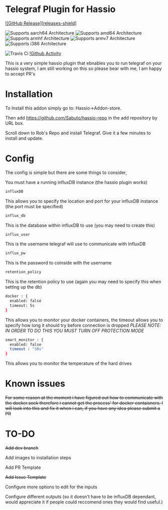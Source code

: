 # Telegraf Plugin for Hassio

[![GitHub Release][releases-shield]][releases]

![Supports aarch64 Architecture][aarch64-shield]
![Supports amd64 Architecture][amd64-shield]
![Supports armhf Architecture][armhf-shield]
![Supports armv7 Architecture][armv7-shield]
![Supports i386 Architecture][i386-shield]

![Travis Ci][travis-shield]
[!Github Activity][commits-shield]

This is a very simple hassio plugin that ebnables you to run telegraf on your hassio system, I am still working on this so please bear with me, I am happy to accept PR's

# Installation

To Install this addon simply go to: Hassio->Addon-store.

Then add https://github.com/Sabuto/hassio-repo in the add repository by URL box.

Scroll down to Rob's Repo and install Telegraf. Give it a few minutes to install and update.

# Config

The config is simple but there are some things to consider,

You must have a running influxDB instance (the hassio plugin works)

```bash
influxDB
```

This allows you to specify the location and port for your influxDB instance (the port must be specified)

```bash
influx_db
```

This is the database within influxDB to use (you may need to create this)

```bash
influx_user
```

This is the username telegraf will use to communicate with InfluxDB

```bash
influx_pw
```

This is the password to coinside with the username

```bash
retention_policy
```

This is the retention policy to use (again you may need to specify this when setting up the db)

```bash
docker : {
  enabled: false
  timeout: 5s
}
```

This allows you to monitor your docker containers, the timeout allows you to specify how long it should try before connection is dropped *PLEASE NOTE: IN ORDER TO DO THIS YOU MUST TURN OFF PROTECTION MODE*


```bash
smart_monitor : {
  enabled: false
  timeout : "30s"
}
```

This allows you to monitor the temperature of the hard drives

# Known issues

~~For some reason at the moment i have figured out how to communicate with the docker.sock therefore i cannot get the process' for docker contaisners. I will look into this and fix it when i can, if you have any idea please submit a PR~~

# TO-DO

~~Add dev branch~~

Add images to installation steps

Add PR Template

~~Add Issue Template~~

Configure more options to edit for the inputs

Configure different outputs (so it doesn't have to be influxDB dependant, would appreciate it if people could reccomend ones they would find useful.)

[aarch64-shield]: https://img.shields.io/badge/aarch64-yes-green.svg
[amd64-shield]: https://img.shields.io/badge/amd64-yes-green.svg
[armhf-shield]: https://img.shields.io/badge/armhf-yes-green.svg
[armv7-shield]: https://img.shields.io/badge/armv7-yes-green.svg
[i386-shield]: https://img.shields.io/badge/i386-yes-green.svg
[commits-shield]: https://img.shields.io/github/commit-activity/y/sabuto/hassio-telegraf?style=plastic
[commits]: https://github.com/sabuto/hassio-telegraf/commits/master
[travis-shield]: https://img.shields.io/travis/sabuto/hassio-telegraf
[release-shield]: https://img.shields.io/github/v/release/sabuto/hassio-telegraf
[releases]: https://github.com/sabuto/hassio-telegraf/releases
